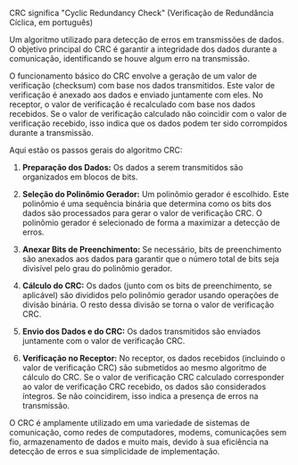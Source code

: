 CRC significa "Cyclic Redundancy Check" (Verificação de Redundância Cíclica, em português) 

Um algoritmo utilizado para detecção de erros em transmissões de dados. O objetivo principal do CRC é garantir a integridade dos dados durante a comunicação, identificando se houve algum erro na transmissão.

O funcionamento básico do CRC envolve a geração de um valor de verificação (checksum) com base nos dados transmitidos. Este valor de verificação é anexado aos dados e enviado juntamente com eles. No receptor, o valor de verificação é recalculado com base nos dados recebidos. Se o valor de verificação calculado não coincidir com o valor de verificação recebido, isso indica que os dados podem ter sido corrompidos durante a transmissão.

Aqui estão os passos gerais do algoritmo CRC:

1. **Preparação dos Dados:** Os dados a serem transmitidos são organizados em blocos de bits.

2. **Seleção do Polinômio Gerador:** Um polinômio gerador é escolhido. Este polinômio é uma sequência binária que determina como os bits dos dados são processados para gerar o valor de verificação CRC. O polinômio gerador é selecionado de forma a maximizar a detecção de erros.

3. **Anexar Bits de Preenchimento:** Se necessário, bits de preenchimento são anexados aos dados para garantir que o número total de bits seja divisível pelo grau do polinômio gerador.

4. **Cálculo do CRC:** Os dados (junto com os bits de preenchimento, se aplicável) são divididos pelo polinômio gerador usando operações de divisão binária. O resto dessa divisão se torna o valor de verificação CRC.

5. **Envio dos Dados e do CRC:** Os dados transmitidos são enviados juntamente com o valor de verificação CRC.

6. **Verificação no Receptor:** No receptor, os dados recebidos (incluindo o valor de verificação CRC) são submetidos ao mesmo algoritmo de cálculo do CRC. Se o valor de verificação CRC calculado corresponder ao valor de verificação CRC recebido, os dados são considerados íntegros. Se não coincidirem, isso indica a presença de erros na transmissão.

O CRC é amplamente utilizado em uma variedade de sistemas de comunicação, como redes de computadores, modems, comunicações sem fio, armazenamento de dados e muito mais, devido à sua eficiência na detecção de erros e sua simplicidade de implementação.